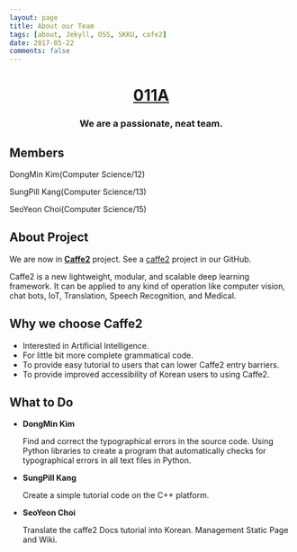 ```yaml
---
layout: page
title: About our Team
tags: [about, Jekyll, OSS, SKKU, cafe2]
date: 2017-05-22
comments: false
---
```

    
# <center><a href="https://17-1-skku-oss.github.io/011A/"><b>011A</b></a><br/></center>
### <center> We are a passionate, neat team.</center>


## Members
 DongMin Kim(Computer Science/12)
 
 SungPill Kang(Computer Science/13)
 
 SeoYeon Choi(Computer Science/15)



## About Project
We are now in <a href="https://caffe2.ai/"><b>Caffe2</b></a> project. See a [caffe2](https://github.com/17-1-SKKU-OSS/caffe2) project in our GitHub.

Caffe2 is a new lightweight, modular, and scalable deep learning framework.
It can be applied to any kind of operation like computer vision, chat bots, IoT, Translation, Speech Recognition, and Medical.



## Why we choose Caffe2
- Interested in Artificial Intelligence.
- For little bit more complete grammatical code. 
- To provide easy tutorial to users that can lower Caffe2 entry barriers.
- To provide improved accessibility of Korean users to using Caffe2.



## What to Do

- **DongMin Kim**

   Find and correct the typographical errors in the source code. Using Python libraries to create a program that automatically checks for typographical errors in all text files in Python.

- **SungPill Kang**

   Create a simple tutorial code on the C++ platform.

- **SeoYeon Choi**

   Translate the caffe2 Docs tutorial into Korean. Management Static Page and Wiki.

